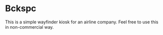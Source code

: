 # Bckspc
This is a simple wayfinder kiosk for an airline company. Feel free to use this in non-commercial way. 
